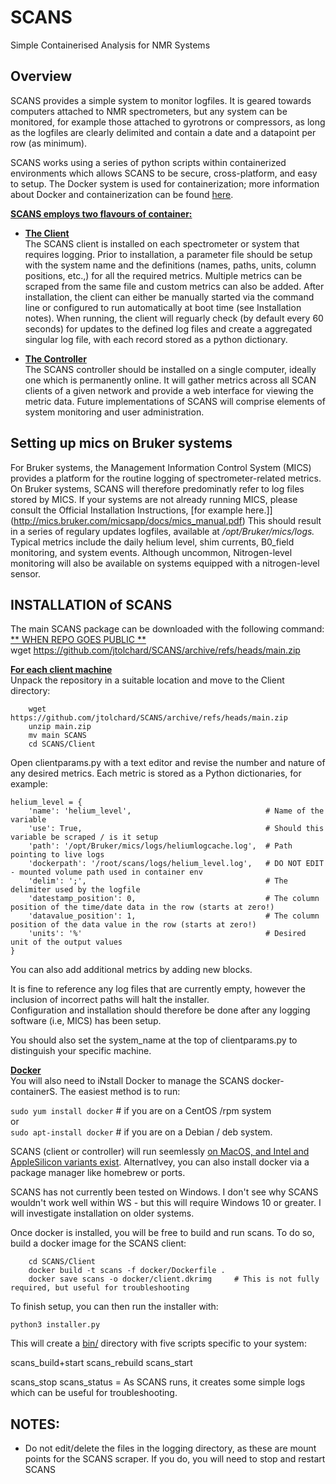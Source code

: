 # SCANS
Simple Containerised Analysis for NMR Systems

## Overview
SCANS provides a simple system to monitor logfiles. It is geared towards computers attached to NMR spectrometers, but any system can 
be monitored, for example those attached to gyrotrons or compressors, as long as the logfiles are clearly delimited and contain a date
and a datapoint per row (as minimum). 

SCANS works using a series of python scripts within containerized environments which allows SCANS to be secure, cross-platform, and easy to setup.
The Docker system is used for containerization; more information about Docker and containerization can be found [here](https://www.docker.com/resources/what-container/).  

<ins>**SCANS employs two flavours of container:**</ins>

* <ins>**The Client**</ins>  
The SCANS client is installed on each spectrometer or system that requires logging.
Prior to installation, a parameter file should be setup with the system name and the definitions (names, paths, units, column positions, etc.,) for all the required metrics.
Multiple metrics can be scraped from the same file and custom metrics can also be added. After installation, the client can either be manually started via the command line or configured to run 
automatically at boot time (see Installation notes). When running, the client will reguarly check (by default every 60 seconds) for updates to the defined log files and create a aggregated 
singular log file, with each record stored as a python dictionary.

* <ins>**The Controller**</ins>  
The SCANS controller should be installed on a single computer, ideally one which is permanently online. It will gather metrics across all SCAN clients of a given network and provide a web interface for viewing the metric data.
Future implementations of SCANS will comprise elements of system monitoring and user administration.


## Setting up mics on Bruker systems

For Bruker systems, the Management Information Control System (MICS) provides a platform for the routine logging of spectrometer-related metrics.
On Bruker systems, SCANS will therefore predominatly refer to log files stored by MICS.
If your systems are not already running MICS, please consult the Official Installation Instructions, [for example here.]](http://mics.bruker.com/micsapp/docs/mics_manual.pdf)
This should result in a series of regulary updates logfiles, available at _/opt/Bruker/mics/logs._ Typical metrics include the daily helium level, shim currents, B0_field monitoring, and system events. Although uncommon, Nitrogen-level monitoring  will also be available on systems equipped with a nitrogen-level sensor. 

## INSTALLATION of SCANS

The main SCANS package can be downloaded with the following command:  
<ins>** WHEN REPO GOES PUBLIC **</ins>  
wget https://github.com/jtolchard/SCANS/archive/refs/heads/main.zip

<ins>**For each client machine**</ins>  
Unpack the repository in a suitable location  and move to the Client directory:  
```
    wget https://github.com/jtolchard/SCANS/archive/refs/heads/main.zip
    unzip main.zip
    mv main SCANS  
    cd SCANS/Client  
```  
  
Open clientparams.py with a text editor and revise the number and nature of any desired metrics. 
Each metric is stored as a Python dictionaries, for example:  
```  
helium_level = {  
    'name': 'helium_level',                              # Name of the variable  
    'use': True,                                         # Should this variable be scraped / is it setup  
    'path': '/opt/Bruker/mics/logs/heliumlogcache.log',  # Path pointing to live logs  
    'dockerpath': '/root/scans/logs/helium_level.log',   # DO NOT EDIT - mounted volume path used in container env  
    'delim': ';',                                        # The delimiter used by the logfile  
    'datestamp_position': 0,                             # The column position of the time/date data in the row (starts at zero!)  
    'datavalue_position': 1,                             # The column position of the data value in the row (starts at zero!)   
    'units': '%'                                         # Desired unit of the output values  
}  
```  
You can also add additional metrics by adding new blocks.  
  
It is fine to reference any log files that are currently empty, however the inclusion of incorrect paths will halt the installer.  
Configuration and installation should therefore be done after any logging software (i.e, MICS) has been setup.

You should also set the system_name at the top of clientparams.py to distinguish your specific machine. 

<ins>**Docker**</ins>  
You will also need to iNstall Docker to manage the SCANS docker-containerS. The easiest method is to run:

`sudo yum install docker` # if you are on a CentOS /rpm system  
or  
`sudo apt-install docker` # if you are on a Debian / deb system.

SCANS (client or controller) will run seemlessly [on MacOS, and Intel and AppleSilicon variants exist](https://docs.docker.com/desktop/install/mac-install/). 
Alternatlvey, you can also install docker via a package manager like homebrew or ports.

SCANS has not currently been tested on Windows.
I don't see why SCANS wouldn't work well within WS - but this will require Windows 10 or greater.
I will investigate installation on older systems.  
  
Once docker is installed, you will be free to build and run scans.
To do so, build a docker image for the SCANS client:
```
    cd SCANS/Client  
    docker build -t scans -f docker/Dockerfile .
    docker save scans -o docker/client.dkrimg     # This is not fully required, but useful for troubleshooting 
```  

To finish setup, you can then run the installer with:  
```
python3 installer.py 
```  
This will create a <ins>bin/</ins> directory with five scripts specific to your system:

scans_build+start
scans_rebuild
scans_start

scans_stop
scans_status = As SCANS runs, it creates some simple logs which can be useful for troubleshooting. 






## NOTES:
- Do not edit/delete the files in the logging directory, as these are mount points for the SCANS scraper. If you do, you will need to stop and restart SCANS